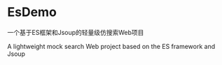 # EsDemo
一个基于ES框架和Jsoup的轻量级仿搜索Web项目

A lightweight mock search Web project based on the ES framework and Jsoup
